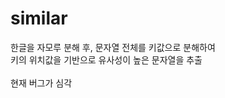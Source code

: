 similar
=======
한글을 자모루 분해 후, 문자열 전체를 키값으로 분해하여<br
/>키의 위치값을 기반으로 유사성이 높은 문자열을 추출<br
/><br
/>현재 버그가 심각
